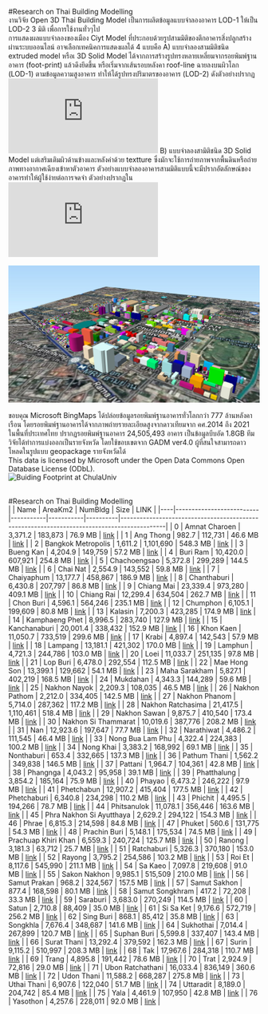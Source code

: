 #Research on Thai Building Modelling<br/>
งานวิจัย Open 3D Thai Building Model เป็นการผลิตข้อมูลแบบจำลองอาคาร LOD-1 ให้เป็น LOD-2 3 มิติ เพื่อการใช้งานทั่วๆไป<br/>
การแสดงผลแบบจำลองของเมือง Ciyt Model ที่ประกอบด้วยรูปสามมิติของตึกอาคารสิ่งปลูกสร้างผ่านระบบออนไลน์ อาจเลือกเทคนิคการแสดงผลได้ 4 แบบคือ
A) แบบจำลองสามมิติชนิด extruded model หรือเ 3D Solid Model ได้จากการสร้างรูปทรงหลายเหลี่ยมจากรอยพิมพ์ฐานอาคาร (foot-print) แล้วดึงยึดขึ้น หรือเริ่มจากเส้นรอบหลังคา roof-line ฉายลงบนผิวโลก (LOD-1) ตามข้อมูลความสูงอาคาร ทำให้ได้รูปทรงปริมาตรของอาคาร (LOD-2) ดังตัวอย่างปรากฏ  ![3D Buiding Model at ChulaUniv](https://http://infraplus-dev.org:8084/Apps/main.html)
B) แบบจำลองสามิติชนิด 3D Solid Model แต่เสริมเติมผิวด้านข้างและหลังค่าด้วย textture ซึ่งมักจะใช้การถ่ายภาพจากพื้นดินหรือถ่ายภาพทางอากาศเฉียงเข้าหาตัวอาคาร ตัวอย่างแบบจำลองอาคารสามมิติแบบนี้จะมีปรากอัตลักษณ์ของอาคารทำให้ผู้ใช้ง่ายต่อการจดจำ ตัวอย่างปรากฏใน  ![3D Buiding Model at ChulaUniv](https://http://infraplus-dev.org:8084/Apps/main.html)

![3D Buiding Model at ChulaUniv](https://github.com/phisan-chula/Thai_Bldg_Model/blob/main/Reference/Chula_3DBM.jpg)

ขอบคุณ Microsoft BingMaps ได้ปล่อยข้อมูลรอยพิมพ์ฐานอาคารทั่วโลกกว่า 777 ล้านหลังคาเรือน โดยรอยพิมพ์ฐานอาคารได้จากภาพถ่ายรายละเอียดสูงจากดาวเทียมจาก คศ.2014 ถึง 2021 <br/>
ในพื้นที่ประเทศไทย ปรากฏรอยพิมพ์ฐานอาคาร 24,505,493 อาคาร เป็นข้อมูลบีบอัด 1.8GB ทีมวิจัยได้ทำการแบ่งออกเป็นรายจังหวัด โดยใช้ขอบเขตจาก GADM ver4.0 ผู้ที่สนใจสามารถดาวโหลดในรูปแบบ geopackage รายจังหวัดได้<br/>
This data is licensed by Microsoft under the Open Data Commons Open Database License (ODbL).
 <br/>
![Buiding Footprint at ChulaUniv](https://github.com/phisan-chula/Thai_Bldg_Model/blob/main/ML_Bldg_Chula.png)
<br/>
<br/>

#Research on Thai Building Modelling<br/>
|    | Name                     | AreaKm2   | NumBldg   | Size     | LINK                                                                                       |
|----|--------------------------|-----------|-----------|----------|--------------------------------------------------------------------------------------------|
|  0 | Amnat Charoen            | 3,371.2   | 183,873   | 76.9 MB  | [link](https://drive.google.com/file/d/1Wc-Fp3C03wIO4gb_2KADIJjvLU7qIzw5/view?usp=sharing) |
|  1 | Ang Thong                | 982.7     | 112,731   | 46.6 MB  | [link](https://drive.google.com/file/d/1hMd8KfJoeR9De1121mkdC28-KTVQOAdO/view?usp=sharing) |
|  2 | Bangkok Metropolis       | 1,611.2   | 1,101,690 | 548.3 MB | [link](https://drive.google.com/file/d/1eZXmdrXS8o5ZFjToz6fwFwesB4bUXQt8/view?usp=sharing) |
|  3 | Bueng Kan                | 4,204.9   | 149,759   | 57.2 MB  | [link](https://drive.google.com/file/d/1bCepLgJVKLYX2NxrNSG2DKq72F5DE7Lh/view?usp=sharing) |
|  4 | Buri Ram                 | 10,420.0  | 607,921   | 254.8 MB | [link](https://drive.google.com/file/d/1dXM88_w_A2bN8_P7qtJ_DDrI0LaeGe5p/view?usp=sharing) |
|  5 | Chachoengsao             | 5,372.8   | 299,289   | 144.5 MB | [link](https://drive.google.com/file/d/1pI1evpiz2eI9Ie7obW0P57FbpLEiiZcd/view?usp=sharing) |
|  6 | Chai Nat                 | 2,554.9   | 143,552   | 59.8 MB  | [link](https://drive.google.com/file/d/1k6uDNrjmZCtUfOXATqCRSuTEugAQbv_W/view?usp=sharing) |
|  7 | Chaiyaphum               | 13,177.7  | 458,867   | 186.9 MB | [link](https://drive.google.com/file/d/1mEYQM8Eds_KdQ80RWTkbuD6YxIBSNuHO/view?usp=sharing) |
|  8 | Chanthaburi              | 6,430.8   | 207,797   | 86.8 MB  | [link](https://drive.google.com/file/d/1m2k_WljewXych6am0hsygAF5mYy_bENu/view?usp=sharing) |
|  9 | Chiang Mai               | 23,339.4  | 973,280   | 409.1 MB | [link](https://drive.google.com/file/d/1Y-94mqNG2NsC7NOlSnjTdaNAlH0aHF2c/view?usp=sharing) |
| 10 | Chiang Rai               | 12,299.4  | 634,504   | 262.7 MB | [link](https://drive.google.com/file/d/1-mvw4H7abpQc1t-R5X968fDK1sqGnEMp/view?usp=sharing) |
| 11 | Chon Buri                | 4,596.1   | 564,246   | 235.1 MB | [link](https://drive.google.com/file/d/1_sSHCTcaEFxf_E_klkCPpgpl-xc8mTc0/view?usp=sharing) |
| 12 | Chumphon                 | 6,105.1   | 199,609   | 80.8 MB  | [link](https://drive.google.com/file/d/1qAQ1so_2I8rrr4LHieV4z2Fm5WR9G0O4/view?usp=sharing) |
| 13 | Kalasin                  | 7,200.3   | 423,285   | 174.9 MB | [link](https://drive.google.com/file/d/12Kvr0WVsp_2hMgIsHk-kEtJhNxFMan0Y/view?usp=sharing) |
| 14 | Kamphaeng Phet           | 8,996.5   | 283,740   | 127.9 MB | [link](https://drive.google.com/file/d/16LTQRDHNlG0DnXEira6S36lLuPI3kex8/view?usp=sharing) |
| 15 | Kanchanaburi             | 20,001.4  | 338,432   | 152.9 MB | [link](https://drive.google.com/file/d/1KiumquGh8bFRx_tj-LFR-VEohlsjt0hm/view?usp=sharing) |
| 16 | Khon Kaen                | 11,050.7  | 733,519   | 299.6 MB | [link](https://drive.google.com/file/d/1Z1y03JyxEQ2DqCmR5AR8r0cJOP253BUr/view?usp=sharing) |
| 17 | Krabi                    | 4,897.4   | 142,543   | 57.9 MB  | [link](https://drive.google.com/file/d/1D2Ijnlozk5x8bqHIm2o1cs_wZB00tdus/view?usp=sharing) |
| 18 | Lampang                  | 13,181.1  | 421,302   | 170.0 MB | [link](https://drive.google.com/file/d/1p_Dq-fPfvLOqlyNpn42W7v6apxUQ62jn/view?usp=sharing) |
| 19 | Lamphun                  | 4,721.3   | 244,786   | 103.0 MB | [link](https://drive.google.com/file/d/1BNlVGy5iSqchFEG6hsuCuTm6YglCCxuD/view?usp=sharing) |
| 20 | Loei                     | 11,033.7  | 251,135   | 97.8 MB  | [link](https://drive.google.com/file/d/1A7ihHdsGsZagaiSidLhd1keLD5gvozgM/view?usp=sharing) |
| 21 | Lop Buri                 | 6,478.0   | 292,554   | 112.5 MB | [link](https://drive.google.com/file/d/13LtC0m8RE6-Q-skXIHPNLjpEfbLMUhu9/view?usp=sharing) |
| 22 | Mae Hong Son             | 13,399.1  | 129,662   | 54.1 MB  | [link](https://drive.google.com/file/d/1GjGGtV1wYGsmvZty1BQxSJvMNwSzOwND/view?usp=sharing) |
| 23 | Maha Sarakham            | 5,827.1   | 402,219   | 168.5 MB | [link](https://drive.google.com/file/d/1YJSEavdldMdh_h_NuQ8ZHvpnSNr7mDyP/view?usp=sharing) |
| 24 | Mukdahan                 | 4,343.3   | 144,289   | 59.6 MB  | [link](https://drive.google.com/file/d/1PVkiK5uzpVVC4bO1S-UbKQbpxpXkDgwb/view?usp=sharing) |
| 25 | Nakhon Nayok             | 2,209.3   | 108,035   | 46.5 MB  | [link](https://drive.google.com/file/d/1cmHqs3imdStyz5H9TXORpdBUVjOyRUpd/view?usp=sharing) |
| 26 | Nakhon Pathom            | 2,212.0   | 334,405   | 142.5 MB | [link](https://drive.google.com/file/d/1N2CxK9fJ40gEoEl9Cvt0MZ9haRlLyuNo/view?usp=sharing) |
| 27 | Nakhon Phanom            | 5,714.0   | 287,362   | 117.2 MB | [link](https://drive.google.com/file/d/1o_CXCA6l7J6N5m9gKPXXPve1BTcRjzQh/view?usp=sharing) |
| 28 | Nakhon Ratchasima        | 21,417.5  | 1,110,461 | 518.4 MB | [link](https://drive.google.com/file/d/1SsTqTF3npPt7duIUjfD_Gcfhu05E7qWq/view?usp=sharing) |
| 29 | Nakhon Sawan             | 9,875.7   | 410,540   | 173.4 MB | [link](https://drive.google.com/file/d/1UuurjKuKVDden1T5lI3JiTaQ5SI7nj5M/view?usp=sharing) |
| 30 | Nakhon Si Thammarat      | 10,019.6  | 387,776   | 208.2 MB | [link](https://drive.google.com/file/d/1ggRPlCXRPVk_elE8tnL3NmcmWCwOMJux/view?usp=sharing) |
| 31 | Nan                      | 12,923.6  | 197,647   | 77.7 MB  | [link](https://drive.google.com/file/d/1T849wei3zsqLV_RM55i5B9JGm52OCjcN/view?usp=sharing) |
| 32 | Narathiwat               | 4,486.2   | 111,545   | 46.4 MB  | [link](https://drive.google.com/file/d/1xGKpqSmQIm41hc2zFHX97A7mAYbhG5gv/view?usp=sharing) |
| 33 | Nong Bua Lam Phu         | 4,322.4   | 224,383   | 100.2 MB | [link](https://drive.google.com/file/d/1dFevFXJ6i7fCZiTwxHxU4HWVRdICRTxo/view?usp=sharing) |
| 34 | Nong Khai                | 3,383.2   | 168,992   | 69.1 MB  | [link](https://drive.google.com/file/d/1uoEoHRk2J7UQvHHdGNxJtqDcNcj17hew/view?usp=sharing) |
| 35 | Nonthaburi               | 653.4     | 332,665   | 137.3 MB | [link](https://drive.google.com/file/d/16hbms1oUydtmi2ejWdJaoxb7db_NUwu0/view?usp=sharing) |
| 36 | Pathum Thani             | 1,562.2   | 349,838   | 146.5 MB | [link](https://drive.google.com/file/d/1s0mTkXl_bdrzN6288VrQqxljfmD-kOeS/view?usp=sharing) |
| 37 | Pattani                  | 1,964.7   | 104,361   | 42.8 MB  | [link](https://drive.google.com/file/d/1wbiCU3FtYqUzgseY6ums9c55Jgdu9Ozr/view?usp=sharing) |
| 38 | Phangnga                 | 4,043.2   | 95,958    | 39.1 MB  | [link](https://drive.google.com/file/d/1Gu9qvAgy9aJGNxc9kbyBZNZn-B5uNbXc/view?usp=sharing) |
| 39 | Phatthalung              | 3,854.2   | 185,164   | 75.9 MB  | [link](https://drive.google.com/file/d/1JfNZqXZXO8cld_dmNeB_Crx7pW1HQH7b/view?usp=sharing) |
| 40 | Phayao                   | 6,473.2   | 246,222   | 97.9 MB  | [link](https://drive.google.com/file/d/1iLOgWnc3WhfQr5xwM4M5PAWKKF4zr7QO/view?usp=sharing) |
| 41 | Phetchabun               | 12,907.2  | 415,404   | 177.5 MB | [link](https://drive.google.com/file/d/1ujK2ywsBuVJL--v3V3OrtMKNQGERfa67/view?usp=sharing) |
| 42 | Phetchaburi              | 6,340.8   | 234,298   | 110.2 MB | [link](https://drive.google.com/file/d/1qlwKoWswQIZm7VWRRwbGCT-zQcUGmJSd/view?usp=sharing) |
| 43 | Phichit                  | 4,495.5   | 194,266   | 78.7 MB  | [link](https://drive.google.com/file/d/1nAKpeaT31LfC_R7X_iwylfDrZxtn6WPi/view?usp=sharing) |
| 44 | Phitsanulok              | 11,078.1  | 356,446   | 163.6 MB | [link](https://drive.google.com/file/d/1X1RWEA31ZDouGe-e0hidNxE61pZMwCfB/view?usp=sharing) |
| 45 | Phra Nakhon Si Ayutthaya | 2,629.2   | 294,122   | 154.3 MB | [link](https://drive.google.com/file/d/1_EpW3z_an_Tjo4fi3_NNaPcTZDrpmm8t/view?usp=sharing) |
| 46 | Phrae                    | 6,815.3   | 214,598   | 84.8 MB  | [link](https://drive.google.com/file/d/1NHgmXjWBhJm5-wxAIvzXAwfEwYrpFHEr/view?usp=sharing) |
| 47 | Phuket                   | 560.6     | 131,775   | 54.3 MB  | [link](https://drive.google.com/file/d/1vKRinpClj8B8IaTDB6-o0vpKLZ6C5UYm/view?usp=sharing) |
| 48 | Prachin Buri             | 5,148.1   | 175,534   | 74.5 MB  | [link](https://drive.google.com/file/d/1HVp8FoAJJ-iNwKfrGy2x0fXU9fliUlvb/view?usp=sharing) |
| 49 | Prachuap Khiri Khan      | 6,559.3   | 240,724   | 125.7 MB | [link](https://drive.google.com/file/d/18dPb6OYa3PvMLpNqwYUrRH8H4xwEYpOM/view?usp=sharing) |
| 50 | Ranong                   | 3,181.3   | 63,712    | 25.7 MB  | [link](https://drive.google.com/file/d/1F93C2i3Ct7N6CnDV6lYzC_3glLdVgUJc/view?usp=sharing) |
| 51 | Ratchaburi               | 5,326.3   | 370,180   | 153.0 MB | [link](https://drive.google.com/file/d/1MhUj981wgeb4_PU-kt8WYqMf780lwegq/view?usp=sharing) |
| 52 | Rayong                   | 3,795.2   | 254,586   | 103.2 MB | [link](https://drive.google.com/file/d/1KVW4Xwjj5DU1BZLFOeklZ9VXf2d6N3E4/view?usp=sharing) |
| 53 | Roi Et                   | 8,117.6   | 545,990   | 211.1 MB | [link](https://drive.google.com/file/d/1gI2aun9eY4K1OJFOTsVf47NsoU8ZsRb4/view?usp=sharing) |
| 54 | Sa Kaeo                  | 7,097.8   | 219,608   | 91.0 MB  | [link](https://drive.google.com/file/d/132Fidugq1psa1QvMUyYfxYi-lJZlPgOZ/view?usp=sharing) |
| 55 | Sakon Nakhon             | 9,985.1   | 515,509   | 210.0 MB | [link](https://drive.google.com/file/d/1vZkZkUPh8VtymwMixoGhRvtYxdldVHmu/view?usp=sharing) |
| 56 | Samut Prakan             | 968.2     | 324,567   | 157.5 MB | [link](https://drive.google.com/file/d/173KhUkhnxbtJopkR6PuvCfycSjaqlSJi/view?usp=sharing) |
| 57 | Samut Sakhon             | 877.4     | 168,598   | 80.1 MB  | [link](https://drive.google.com/file/d/1V93G0XmG8ataia4FMfr2E0QORVMbjUMY/view?usp=sharing) |
| 58 | Samut Songkhram          | 417.2     | 72,208    | 33.3 MB  | [link](https://drive.google.com/file/d/1E3nn1Qdjd8j0yiRrCd2InWhk9i_o3N06/view?usp=sharing) |
| 59 | Saraburi                 | 3,683.0   | 270,249   | 114.5 MB | [link](https://drive.google.com/file/d/1_SttzNBIrauUi240IGQafokXj8F8vYHl/view?usp=sharing) |
| 60 | Satun                    | 2,710.8   | 88,409    | 35.0 MB  | [link](https://drive.google.com/file/d/18xm6GCDkAdJmKzPQSS_J8BNhyAMlmWNg/view?usp=sharing) |
| 61 | Si Sa Ket                | 9,176.6   | 572,719   | 256.2 MB | [link](https://drive.google.com/file/d/1RF82LP477AaJxPr8mZ7iZeKrh7zckKwo/view?usp=sharing) |
| 62 | Sing Buri                | 868.1     | 85,412    | 35.8 MB  | [link](https://drive.google.com/file/d/1bwEg9nHR9LkjFHMkqzbq5ISJTAp0_kCS/view?usp=sharing) |
| 63 | Songkhla                 | 7,676.4   | 348,687   | 141.6 MB | [link](https://drive.google.com/file/d/18itBrFJSe2xNRgJcYWxr2suP4Xw46_Vv/view?usp=sharing) |
| 64 | Sukhothai                | 7,014.4   | 267,899   | 120.7 MB | [link](https://drive.google.com/file/d/1a3SC4gKxqAy0Yyh1IDwePVDegVEM54sx/view?usp=sharing) |
| 65 | Suphan Buri              | 5,599.8   | 337,407   | 143.4 MB | [link](https://drive.google.com/file/d/1XALsBR5KiUVGu04Glve-oNhYpepVNC8V/view?usp=sharing) |
| 66 | Surat Thani              | 13,292.4  | 379,592   | 162.3 MB | [link](https://drive.google.com/file/d/1TTU4GVe38ynA7uVentgfBs6-EvimsR1c/view?usp=sharing) |
| 67 | Surin                    | 9,115.2   | 510,997   | 208.3 MB | [link](https://drive.google.com/file/d/1_Vh_GmtQQEm-QhVJRlAJzdJPosghWCq9/view?usp=sharing) |
| 68 | Tak                      | 17,967.6  | 284,318   | 110.7 MB | [link](https://drive.google.com/file/d/1A9579ON_Rmtm9D9o1TeaaZqaFX10I1N6/view?usp=sharing) |
| 69 | Trang                    | 4,895.8   | 191,442   | 78.6 MB  | [link](https://drive.google.com/file/d/1SA51wNOk5J_EWMroAkvJ1Qro7iWpOjRF/view?usp=sharing) |
| 70 | Trat                     | 2,924.9   | 72,816    | 29.0 MB  | [link](https://drive.google.com/file/d/1e65CyIoiZUP91tVYdLhJi5uioUhbchQQ/view?usp=sharing) |
| 71 | Ubon Ratchathani         | 16,033.4  | 836,149   | 360.6 MB | [link](https://drive.google.com/file/d/1zC3kr66uzFaOKul35voXa1h6P68zzeZc/view?usp=sharing) |
| 72 | Udon Thani               | 11,588.2  | 668,287   | 275.8 MB | [link](https://drive.google.com/file/d/1jziHVVcbuFqBUVE12H7PdefH5Ic03VMP/view?usp=sharing) |
| 73 | Uthai Thani              | 6,907.6   | 122,040   | 51.7 MB  | [link](https://drive.google.com/file/d/1qI48q9QuFlLzxPuVQJ57KG-Rp8pR-ZaV/view?usp=sharing) |
| 74 | Uttaradit                | 8,189.0   | 204,742   | 85.4 MB  | [link](https://drive.google.com/file/d/13Le8r4kDML19bZFeb6Bb5qYCCSi_ckUm/view?usp=sharing) |
| 75 | Yala                     | 4,461.9   | 107,950   | 42.8 MB  | [link](https://drive.google.com/file/d/151SPckkFEu8s95PYwKf_jPGKNQHMT6Py/view?usp=sharing) |
| 76 | Yasothon                 | 4,257.6   | 228,011   | 92.0 MB  | [link](https://drive.google.com/file/d/1haK8RU1cWpldsRP8ZlUZAaFVy9otSfSS/view?usp=sharing) |
<br/>
<br/>
